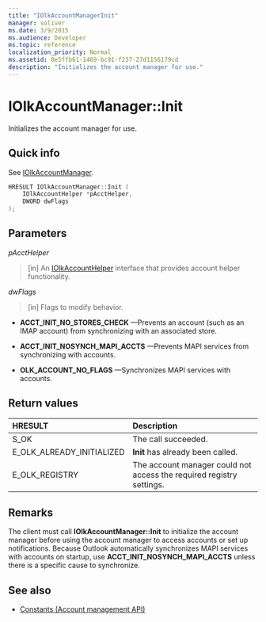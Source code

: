 ```yaml
---
title: "IOlkAccountManagerInit"
manager: soliver
ms.date: 3/9/2015
ms.audience: Developer
ms.topic: reference
localization_priority: Normal
ms.assetid: 0e5ffb61-1469-bc91-f237-27d1156179cd
description: "Initializes the account manager for use."
---
```


# IOlkAccountManager::Init

Initializes the account manager for use.
  
## Quick info

See [IOlkAccountManager](iolkaccountmanager.md).
  
```cpp
HRESULT IOlkAccountManager::Init (  
    IOlkAccountHelper *pAcctHelper, 
    DWORD dwFlags 
);

```

## Parameters

_pAcctHelper_
  
> [in] An [IOlkAccountHelper](iolkaccounthelper.md) interface that provides account helper functionality. 
    
_dwFlags_
  
> [in] Flags to modify behavior.
    
   - **ACCT_INIT_NO_STORES_CHECK** —Prevents an account (such as an IMAP account) from synchronizing with an associated store. 
    
   - **ACCT_INIT_NOSYNCH_MAPI_ACCTS** —Prevents MAPI services from synchronizing with accounts. 
    
   - **OLK_ACCOUNT_NO_FLAGS** —Synchronizes MAPI services with accounts. 
    
## Return values

|**HRESULT**|**Description**|
|:-----|:-----|
|S_OK  <br/> |The call succeeded.  <br/> |
|E_OLK_ALREADY_INITIALIZED  <br/> |**Init** has already been called.  <br/> |
|E_OLK_REGISTRY  <br/> |The account manager could not access the required registry settings.  <br/> |
   
## Remarks

The client must call **IOlkAccountManager::Init** to initialize the account manager before using the account manager to access accounts or set up notifications. Because Outlook automatically synchronizes MAPI services with accounts on startup, use **ACCT_INIT_NOSYNCH_MAPI_ACCTS** unless there is a specific cause to synchronize. 
  
## See also

- [Constants (Account management API)](constants-account-management-api.md)

